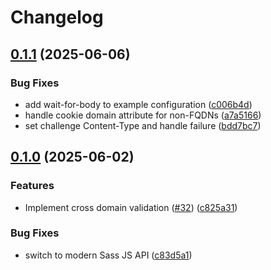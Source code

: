 # Changelog

## [0.1.1](https://github.com/DropMorePackets/berghain/compare/v0.1.0...v0.1.1) (2025-06-06)


### Bug Fixes

* add wait-for-body to example configuration ([c006b4d](https://github.com/DropMorePackets/berghain/commit/c006b4d0f3d4590c30b8bdb9bee8f5dae3ef033b))
* handle cookie domain attribute for non-FQDNs ([a7a5166](https://github.com/DropMorePackets/berghain/commit/a7a51660dd42866dc708333b14bf19519a4c70fa))
* set challenge Content-Type and handle failure ([bdd7bc7](https://github.com/DropMorePackets/berghain/commit/bdd7bc72f77dbfc245992c0df8b6dbb7e3f6ce00))

## [0.1.0](https://github.com/DropMorePackets/berghain/compare/v0.0.1...v0.1.0) (2025-06-02)


### Features

* Implement cross domain validation ([#32](https://github.com/DropMorePackets/berghain/issues/32)) ([c825a31](https://github.com/DropMorePackets/berghain/commit/c825a31587744c0146af88c3d068f16f69853609))


### Bug Fixes

* switch to modern Sass JS API ([c83d5a1](https://github.com/DropMorePackets/berghain/commit/c83d5a1e103128de832423318a17dea697ee414d))
